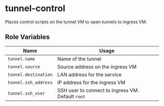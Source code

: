 tunnel-control
=========

Places control scripts on the tunnel VM to open tunnels to ingress VM.

Role Variables
--------------

| Name | Usage |
| --- | --- |
| `tunnel.name` | Name of the tunnel |
| `tunnel.source` | Source address on the ingress VM |
| `tunnel.destination` | LAN address for the service |
| `tunnel.ssh_address` | IP address for the ingress VM |
| `tunnel.ssh_user` | SSH user to connect to ingress VM. Default `root` |
